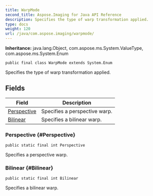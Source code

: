 ```yaml
---
title: WarpMode
second_title: Aspose.Imaging for Java API Reference
description: Specifies the type of warp transformation applied.
type: docs
weight: 120
url: /java/com.aspose.imaging/warpmode/
---
```

**Inheritance:**
java.lang.Object, com.aspose.ms.System.ValueType, com.aspose.ms.System.Enum
```
public final class WarpMode extends System.Enum
```

Specifies the type of warp transformation applied.
## Fields

| Field | Description |
| --- | --- |
| [Perspective](#Perspective) | Specifies a perspective warp. |
| [Bilinear](#Bilinear) | Specifies a bilinear warp. |
### Perspective {#Perspective}
```
public static final int Perspective
```


Specifies a perspective warp.

### Bilinear {#Bilinear}
```
public static final int Bilinear
```


Specifies a bilinear warp.

